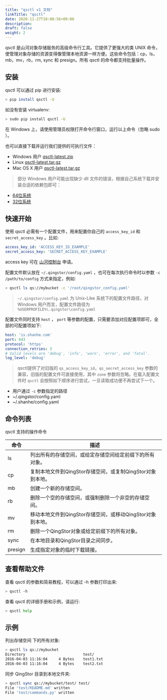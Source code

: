 ```yaml
---
title: "qsctl v1 文档"
linkTitle: "qsctl"
date: 2020-11-27T10:08:56+09:00
description:
draft: false
weight: 2
---
```


qsctl 是山河对象存储服务的高级命令行工具。它提供了更强大的类 UNIX 命令，使管理对象存储的资源变得像管理本地资源一样方便。这些命令包括：cp，ls，mb，mv，rb，rm, sync 和 presign。所有 qsctl 的命令都支持批量操作。

## 安装

qsctl 可以通过 pip 进行安装:

```bash
> pip install qsctl -U
```

如没有安装 virtualenv:

```bash
> sudo pip install qsctl -U
```

在 Windows 上，请使用管理员权限打开命令行窗口，运行以上命令（忽略 sudo ）。

也可以直接下载并运行我们提供的可执行文件：

- Windows 用户 [qsctl-latest.zip](https://jn1a.is.shanhe.com/releases-qs/qsctl/qsctl-latest-windows.zip)
- Linux [qsctl-latest.tar.gz](https://jn1a.is.shanhe.com/releases-qs/qsctl/qsctl-latest-linux.tar.gz)
- Mac OS X 用户 [qsctl-latest.tar.gz](https://jn1a.is.shanhe.com/releases-qs/qsctl/qsctl-latest-darwin.tar.gz)

> 部分 Windows 用户可能出现缺少 dll 文件的错误，根据自己系统下载并安装合适的依赖包即可：

- [64位系统](https://jn1a.is.shanhe.com/releases-qs/qsctl/vc_redist.x64.exe)
- [32位系统](https://jn1a.is.shanhe.com/releases-qs/qsctl/vc_redist.x86.exe)

## 快速开始

使用 qsctl 必需有一个配置文件，用来配置你自己的 `access_key_id` 和 `secret_access_key` 。比如:

```yaml
access_key_id: 'ACCESS_KEY_ID_EXAMPLE'
secret_access_key: 'SECRET_ACCESS_KEY_EXAMPLE'
```

access key 可在 [山河控制台](https://console.shanhe.com/access_keys/) 申请。

配置文件默认放在 `~/.qingstor/config.yaml` ，也可在每次执行命令时以参数 `-c /path/to/config` 方式来指定，例如:

```bash
> qsctl ls qs://mybucket -c '/root/qingstor_config.yaml'
```

> `~/.qingstor/config.yaml` 为 Unix-Like 系统下的配置文件路径，对 Windows 用户而言，配置文件路径为 `%USERPROFILE%\.qingstor\config.yaml`

配置文件同时支持 `host` ， `port` 等参数的配置，只需要添加对应配置项即可，全部的可配置项如下:

```yaml
host: 'is.shanhe.com'
port: 443
protocol: 'https'
connection_retries: 3
# Valid levels are 'debug', 'info', 'warn', 'error', and 'fatal'.
log_level: 'debug'
```

> qsctl提供了对旧版的 `qs_access_key_id`，`qs_secret_access_key` 参数的兼容，旧版的配置文件可直接使用，其中 `zone` 参数将忽略。在载入配置文件时 `qsctl` 会按照如下顺序进行尝试，一旦读取成功便不再尝试下一个。

- 用户通过 `-c` 参数指定的路径
- ~/.qingstor/config.yaml
- ~/.shanhe/config.yaml

## 命令列表

qsctl 支持的操作命令

| 命令 | 描述 |
|-|-|
| ls | 列出所有的存储空间，或给定存储空间给定前缀下的所有对象。 |
| cp | 复制本地文件到QingStor存储空间，或复制QingStor对象到本地。 |
| mb | 创建一个新的存储空间。 |
| rb | 删除一个空的存储空间，或强制删除一个非空的存储空间。 |
| mv | 移动本地文件到QingStor存储空间，或移动QingStor对象到本地。 |
| rm | 删除一个QingStor对象或给定前缀下的所有对象。 |
| sync | 在本地目录和QingStor目录之间同步。 |
| presign | 生成指定对象的临时下载链接。 |

## 查看帮助文件

查看 qsctl 的参数和简易教程，可以通过 -h 参数打印出来:

```bash
> qsctl -h
```

查看 qsctl 的详细手册和示例，请运行:

```bash
> qsctl help
```

## 示例

列出存储空间  下的所有对象:

```bash
> qsctl ls qs://mybucket
Directory                          test/
2016-04-03 11:16:04     4 Bytes    test1.txt
2016-04-03 11:16:04     4 Bytes    test2.txt
```

同步 QingStor 目录到本地文件夹:

```bash
> qsctl sync qs://mybucket/test/ test/
File 'test/README.md' written
File 'test/commands.py' written
```
